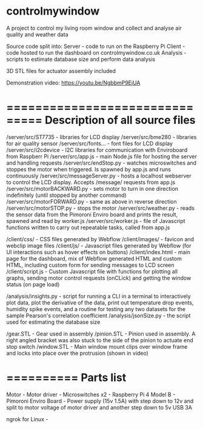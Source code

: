 # controlmywindow
A project to control my living room window and collect and analyse air quality and weather data

Source code split into:
Server - code to run on the Raspberry Pi
Client - code hosted to run the dashboard on controlmywindow.co.uk
Analysis - scripts to  estimate database size and perform data analysis

3D STL files for actuator assembly included

Demonstration video:
https://youtu.be/NgbbmP9EjUA

===============================
Description of all source files
===============================

/server/src/ST7735  - libraries for LCD display
/server/src/bme280  - libraries for air quality sensor
/server/src/fonts...  - font files for LCD display
/server/src/i2cdevice  - I2C libraries for communication with Enviroboard from Raspberr Pi
/server/src/app.js  - main Node.js file for hosting the server and handling requests
/server/src/endStop.py  - watches microswitches and stoppes the motor when triggered. Is spawned by app.js and runs continuously
/server/src/messageServer.py  - hosts a localhost webserver to control the LCD display. Accepts /message/<body> requests from app.js
/server/src/motorBACKWARD.py  - sets motor to turn in one direction indefinitely (until stopped by another command)
/server/src/motorFORWARD.py  - same as above in reverse direction
/server/src/motorSTOP.py  - stops the motor
/server/src/weather.py  - reads the sensor data from the Pimoroni Enviro board and prints the result, spawned and read by worker.js
/server/src/worker.js  - file of Javascript functions written to carry out repeatable tasks, called from app.js

/client/css/  - CSS files generated by Webflow
/client/images/  - favicon and webclip image files
/client/js/  - Javascript files generated by Webflow (for UI interactions such as hover effects on buttons)
/client/index.html  - main page for the dashboard, mix of Webflow generated HTML and custom HTML, including custom form for sending messages to LCD screen
/client/script.js  - Custom Javascript file with functions for plotting all graphs, sending motor control requests (onCLick) and getting the window status (on page load)

/analysis/insights.py  - script for running a CLI in a terminal to interactively plot data, plot the derivative of the data, print out temperature drop events, humidity spike events, and a routine for testing any two datasets for the sample Pearson's correlation coefficient
/analysis/jsonSize.py  - the script used for estimating the database size
  
/gear.STL  - Gear used in assembly
/pinion.STL  - Pinion used in assembly. A right angled bracket was also stuck to the side of the pinion to actuate end stop switch
/window.STL  - Main window mount clips over window frame and locks into place over the protrusion (shown in video)

==========
Parts list
==========
  
Motor - 
Motor driver - 
Microswitches x2 - 
Raspberry Pi 4 Model B - 
Pimoroni Enviro Board - 
Power supply (15v 1.5A) with step down to 12v and split to motor voltage of motor driver and another step down to 5v USB 3A

ngrok for Linux - 
